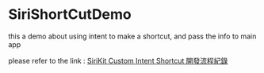 # SiriShortCutDemo
this a demo about using intent to make a shortcut, and pass the info to main app

please refer to the link : [SiriKit Custom Intent Shortcut 開發流程紀錄](https://medium.com/@bangkangchen/sirikit-custom-intent-shortcut-%E9%96%8B%E7%99%BC%E6%B5%81%E7%A8%8B%E7%B4%80%E9%8C%84-8baab054c4b5)
